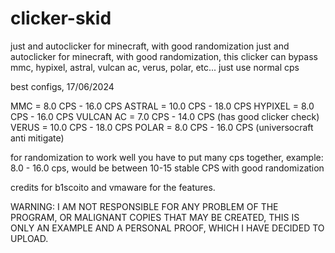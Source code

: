 # clicker-skid
just and autoclicker for minecraft, with good randomization
just and autoclicker for minecraft, with good randomization, this clicker can bypass mmc, hypixel, astral, vulcan ac, verus, polar, etc... just use normal cps

best configs, 17/06/2024

MMC = 8.0 CPS - 16.0 CPS
ASTRAL = 10.0 CPS - 18.0 CPS
HYPIXEL = 8.0 CPS - 16.0 CPS
VULCAN AC = 7.0 CPS - 14.0 CPS (has good clicker check)
VERUS = 10.0 CPS - 18.0 CPS
POLAR = 8.0 CPS - 16.0 CPS (universocraft anti mitigate)

for randomization to work well you have to put many cps together, example: 8.0 - 16.0 cps, would be between 10-15 stable CPS with good randomization

credits for b1scoito and vmaware for the features.

WARNING: I AM NOT RESPONSIBLE FOR ANY PROBLEM OF THE PROGRAM, OR MALIGNANT COPIES THAT MAY BE CREATED, THIS IS ONLY AN EXAMPLE AND A PERSONAL PROOF, WHICH I HAVE DECIDED TO UPLOAD.
